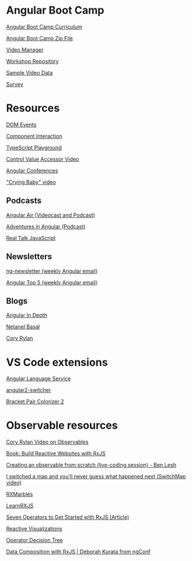 # Angular Boot Camp
[Angular Boot Camp Curriculum](https://github.com/angularbootcamp/abc)

[Angular Boot Camp Zip File](http://angularbootcamp.com/abc.zip)

[Video Manager](http://videomanager.angularbootcamp.com)

[Workshop Repository](https://bitbucket.org/od-training/abc-pt20190716)

[Sample Video Data](https://api.angularbootcamp.com/videos)

[Survey](https://angularbootcamp.com/survey)

# Resources
[DOM Events](https://developer.mozilla.org/pt-PT/docs/Web/Eventos)

[Component Interaction](https://angular.io/guide/component-interaction)

[TypeScript Playground](http://www.typescriptlang.org/play/)

[Control Value Accessor Video](https://www.youtube.com/watch?v=kVbLSN0AW-Y)

[Angular Conferences](https://angularconferences.com/)

["Crying Baby" video](https://www.youtube.com/watch?v=eBLTz8QRg4Q)

## Podcasts
[Angular Air (Videocast and Podcast)](https://angularair.com/)

[Adventures in Angular (Podcast)](https://devchat.tv/adv-in-angular)

[Real Talk JavaScript](https://realtalkjavascript.simplecast.fm/)

## Newsletters
[ng-newsletter (weekly Angular email)](https://www.ng-newsletter.com/)

[Angular Top 5 (weekly Angular email)](http://angulartop5.com/)

## Blogs
[Angular In Depth](https://blog.angularindepth.com/)

[Netanel Basal](https://netbasal.com/)

[Cory Rylan](https://coryrylan.com/)

# VS Code extensions
[Angular Language Service](https://marketplace.visualstudio.com/items?itemName=Angular.ng-template)

[angular2-switcher](https://marketplace.visualstudio.com/items?itemName=infinity1207.angular2-switcher)

[Bracket Pair Colorizer
2](https://marketplace.visualstudio.com/items?itemName=CoenraadS.bracket-pair-colorizer-2)

# Observable resources

[Cory Rylan Video on Observables](https://www.youtube.com/watch?v=-yY2ECd2tSM)

[Book: Build Reactive Websites with
RxJS](https://pragprog.com/book/rkrxjs/build-reactive-websites-with-rxjs)

[Creating an observable from scratch (live-coding session) - Ben
Lesh](https://www.youtube.com/watch?v=m40cF91F8_A)

[I switched a map and you'll never guess what happened next (SwitchMap
video)](https://www.youtube.com/watch?v=rUZ9CjcaCEw)

[RXMarbles](http://rxmarbles.com)

[LearnRXJS](https://www.learnrxjs.io/)

[Seven Operators to Get Started with RxJS (Article)](https://www.infoq.com/articles/rxjs-get-started-operators)

[Reactive Visualizations](https://reactive.how/)

[Operator Decision Tree](https://rxjs-dev.firebaseapp.com/operator-decision-tree)

[Data Composition with RxJS | Deborah Kurata from ngConf](https://www.youtube.com/watch?v=Z76QlSpYcck)
